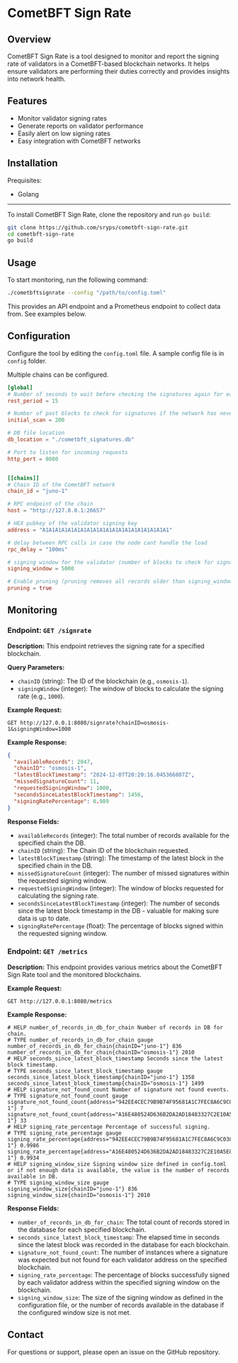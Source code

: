 # CometBFT Sign Rate

## Overview
CometBFT Sign Rate is a tool designed to monitor and report the signing rate of validators in a CometBFT-based blockchain networks. It helps ensure validators are performing their duties correctly and provides insights into network health.

## Features
- Monitor validator signing rates
- Generate reports on validator performance
- Easily alert on low signing rates
- Easy integration with CometBFT networks

## Installation

Prequisites:
- Golang
 ---

To install CometBFT Sign Rate, clone the repository and run `go build`:

```bash
git clone https://github.com/sryps/cometbft-sign-rate.git
cd cometbft-sign-rate
go build
```

## Usage
To start monitoring, run the following command:

```bash
./cometbftsignrate --config "/path/to/config.toml"
```

This provides an API endpoint and a Prometheus endpoint to collect data from.
See examples below.

## Configuration
Configure the tool by editing the `config.toml` file.
A sample config file is in `config` folder.

Multiple chains can be configured.

```toml
[global]
# Number of seconds to wait before checking the signatures again for each chain
rest_period = 15

# Number of past blocks to check for signatures if the network has never been scanned before
initial_scan = 200

# DB file location
db_location = "./cometbft_signatures.db"

# Port to listen for incoming requests
http_port = 8080


[[chains]]
# Chain ID of the CometBFT network
chain_id = "juno-1"

# RPC endpoint of the chain
host = "http://127.0.0.1:26657"

# HEX pubkey of the validator signing key
address = "A1A1A1A1A1A1A1A1A1A1A1A1A1A1A1A1A1A1A1A1"

# delay between RPC calls in case the node cant handle the load
rpc_delay = "100ms"

# signing window for the validator (number of blocks to check for signatures)
signing_window = 5000

# Enable pruning (pruning removes all records older than signing_window) Default: true
pruning = true
```

## Monitoring

### Endpoint: `GET /signrate`

**Description:**
This endpoint retrieves the signing rate for a specified blockchain.

**Query Parameters:**
- `chainID` (string): The ID of the blockchain (e.g., `osmosis-1`).
- `signingWindow` (integer): The window of blocks to calculate the signing rate (e.g., `1000`).

**Example Request:**
```
GET http://127.0.0.1:8080/signrate?chainID=osmosis-1&signingWindow=1000
```

**Example Response:**
```json
{
  "availableRecords": 2047,
  "chainID": "osmosis-1",
  "latestBlockTimestamp": "2024-12-07T20:20:16.045366807Z",
  "missedSignatureCount": 11,
  "requestedSigningWindow": 1000,
  "secondsSinceLatestBlockTimestamp": 1456,
  "signingRatePercentage": 0.989
}
```

**Response Fields:**
- `availableRecords` (integer): The total number of records available for the specified chain the DB.
- `chainID` (string): The Chain ID of the blockchain requested.
- `latestBlockTimestamp` (string): The timestamp of the latest block in the specified chain in the DB.
- `missedSignatureCount` (integer): The number of missed signatures within the requested signing window.
- `requestedSigningWindow` (integer): The window of blocks requested for calculating the signing rate.
- `secondsSinceLatestBlockTimestamp` (integer): The number of seconds since the latest block timestamp in the DB - valuable for making sure data is up to date.
- `signingRatePercentage` (float): The percentage of blocks signed within the requested signing window.

### Endpoint: `GET /metrics`

**Description:**
This endpoint provides various metrics about the CometBFT Sign Rate tool and the monitored blockchains.

**Example Request:**
```
GET http://127.0.0.1:8080/metrics
```

**Example Response:**
```text
# HELP number_of_records_in_db_for_chain Number of records in DB for chain.
# TYPE number_of_records_in_db_for_chain gauge
number_of_records_in_db_for_chain{chainID="juno-1"} 836
number_of_records_in_db_for_chain{chainID="osmosis-1"} 2010
# HELP seconds_since_latest_block_timestamp Seconds since the latest block timestamp.
# TYPE seconds_since_latest_block_timestamp gauge
seconds_since_latest_block_timestamp{chainID="juno-1"} 1358
seconds_since_latest_block_timestamp{chainID="osmosis-1"} 1499
# HELP signature_not_found_count Number of signature not found events.
# TYPE signature_not_found_count gauge
signature_not_found_count{address="942EE4CEC79B9B74F95681A1C7FEC8A6C9C0389C",chainID="juno-1"} 7
signature_not_found_count{address="A16E480524D636B2DA2AD18483327C2E10A5E8A0",chainID="osmosis-1"} 33
# HELP signing_rate_percentage Percentage of successful signing.
# TYPE signing_rate_percentage gauge
signing_rate_percentage{address="942EE4CEC79B9B74F95681A1C7FEC8A6C9C0389C",chainID="juno-1"} 0.9986
signing_rate_percentage{address="A16E480524D636B2DA2AD18483327C2E10A5E8A0",chainID="osmosis-1"} 0.9934
# HELP signing_window_size Signing window size defined in config.toml or if not enough data is available, the value is the number of records available in DB.
# TYPE signing_window_size gauge
signing_window_size{chainID="juno-1"} 836
signing_window_size{chainID="osmosis-1"} 2010
```

**Response Fields:**
- `number_of_records_in_db_for_chain`: The total count of records stored in the database for each specified blockchain.
- `seconds_since_latest_block_timestamp`: The elapsed time in seconds since the latest block was recorded in the database for each blockchain.
- `signature_not_found_count`: The number of instances where a signature was expected but not found for each validator address on the specified blockchain.
- `signing_rate_percentage`: The percentage of blocks successfully signed by each validator address within the specified signing window on the blockchain.
- `signing_window_size`: The size of the signing window as defined in the configuration file, or the number of records available in the database if the configured window size is not met.

## Contact
For questions or support, please open an issue on the GitHub repository.
